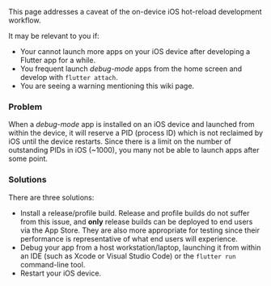 This page addresses a caveat of the on-device iOS hot-reload development workflow.

It may be relevant to you if:
* Your cannot launch more apps on your iOS device after developing a Flutter app for a while.
* You frequent launch *debug-mode* apps from the home screen and develop with `flutter attach`.
* You are seeing a warning mentioning this wiki page.

### Problem

When a *debug-mode* app is installed on an iOS device and launched from within the device, it will reserve a PID (process ID) which is not reclaimed by iOS until the device restarts. Since there is a limit on the number of outstanding PIDs in iOS (~1000), you many not be able to launch apps after some point.

### Solutions

There are three solutions:

* Install a release/profile build. Release and profile builds do not suffer from this issue, and **only** release builds can be deployed to end users via the App Store. They are also more appropriate for testing since their performance is representative of what end users will experience.
* Debug your app from a host workstation/laptop, launching it from within an IDE (such as Xcode or Visual Studio Code) or the `flutter run` command-line tool.
* Restart your iOS device.